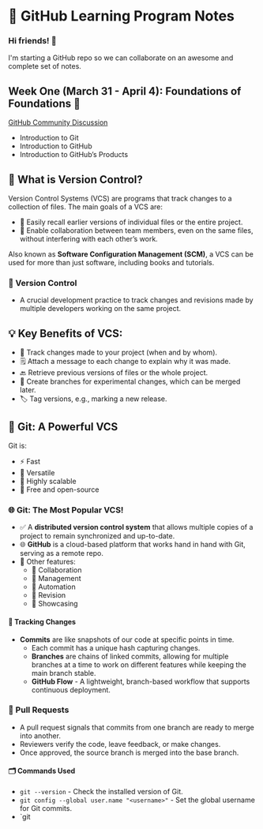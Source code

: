 # 🚀 GitHub Learning Program Notes

### Hi friends! 👋  
I'm starting a GitHub repo so we can collaborate on an awesome and complete set of notes.  

## Week One (March 31 - April 4): Foundations of Foundations 🧱

[GitHub Community Discussion](https://github.com/orgs/community/discussions/155153)

- Introduction to Git
- Introduction to GitHub
- Introduction to GitHub’s Products

## 🌟 What is Version Control?
Version Control Systems (VCS) are programs that track changes to a collection of files. The main goals of a VCS are:

- 🔄 Easily recall earlier versions of individual files or the entire project.
- 👥 Enable collaboration between team members, even on the same files, without interfering with each other’s work.

Also known as **Software Configuration Management (SCM)**, a VCS can be used for more than just software, including books and tutorials.

### 📝 Version Control
- A crucial development practice to track changes and revisions made by multiple developers working on the same project.

## 💡 Key Benefits of VCS:
- 📝 Track changes made to your project (when and by whom).
- 🗒️ Attach a message to each change to explain why it was made.
- 🔙 Retrieve previous versions of files or the whole project.
- 🌿 Create branches for experimental changes, which can be merged later.
- 🏷️ Tag versions, e.g., marking a new release.

## 🐙 Git: A Powerful VCS
Git is:
- ⚡ Fast
- 💪 Versatile
- 📏 Highly scalable
- 💸 Free and open-source

### 🌐 Git: The Most Popular VCS!
- ✅ A **distributed version control system** that allows multiple copies of a project to remain synchronized and up-to-date.
- 🌐 **GitHub** is a cloud-based platform that works hand in hand with Git, serving as a remote repo.
- 💼 Other features:
  - 👥 Collaboration
  - 📂 Management
  - 🤖 Automation
  - 📜 Revision
  - 🌟 Showcasing

#### 📌 Tracking Changes
- **Commits** are like snapshots of our code at specific points in time.
  - Each commit has a unique hash capturing changes.
  - **Branches** are chains of linked commits, allowing for multiple branches at a time to work on different features while keeping the main branch stable.
  - **GitHub Flow** - A lightweight, branch-based workflow that supports continuous deployment.

### 📌 Pull Requests
- A pull request signals that commits from one branch are ready to merge into another. 
- Reviewers verify the code, leave feedback, or make changes. 
- Once approved, the source branch is merged into the base branch.

#### 🗂️ Commands Used
- `git --version` - Check the installed version of Git.
- `git config --global user.name "<username>"` - Set the global username for Git commits.
- `git
